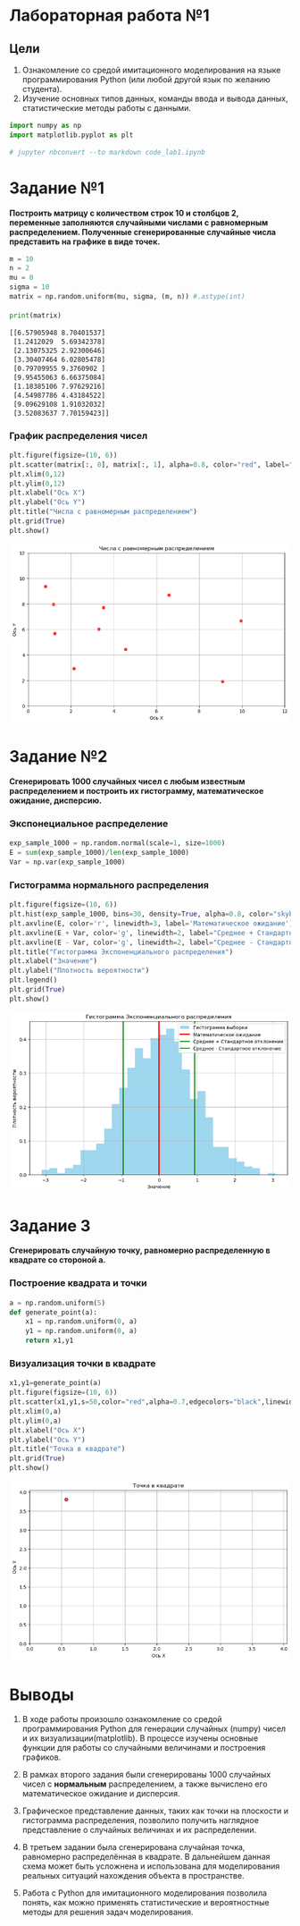 # Лабораторная работа №1

## Цели
1. Ознакомление со средой имитационного моделирования на языке программирования
Python (или любой другой язык по желанию студента).
2. Изучение основных типов данных, команды ввода и вывода данных, статистические
методы работы с данными.


```python
import numpy as np
import matplotlib.pyplot as plt
```


```python
# jupyter nbconvert --to markdown code_lab1.ipynb
```

# Задание №1

**Построить матрицу c количеством строк 10 и столбцов 2, переменные заполняются случайными числами с равномерным распределением. Полученные сгенерированные случайные числа представить на графике в виде точек.**


```python
m = 10 
n = 2 
mu = 0    
sigma = 10 
matrix = np.random.uniform(mu, sigma, (m, n)) #.astype(int)

print(matrix)
```

    [[6.57905948 8.70401537]
     [1.2412029  5.69342378]
     [2.13075325 2.92300646]
     [3.30407464 6.02805478]
     [0.79709955 9.3760902 ]
     [9.95455063 6.66375084]
     [1.18385106 7.97629216]
     [4.54987786 4.43184522]
     [9.09629108 1.91032032]
     [3.52083637 7.70159423]]
    

### График распределения чисел


```python
plt.figure(figsize=(10, 6))
plt.scatter(matrix[:, 0], matrix[:, 1], alpha=0.8, color="red", label="Точки матрицы")
plt.xlim(0,12)
plt.ylim(0,12)
plt.xlabel("Ось X")
plt.ylabel("Ось Y")
plt.title("Числа с равномерным распределением")
plt.grid(True)
plt.show()
```


    
![png](code_lab1_files/code_lab1_7_0.png)
    


# Задание №2

**Сгенерировать 1000 случайных чисел с любым известным распределением и построить их гистограмму, математическое ожидание, дисперсию.**

### Экспонециальное распределение 


```python
exp_sample_1000 = np.random.normal(scale=1, size=1000)
E = sum(exp_sample_1000)/len(exp_sample_1000)
Var = np.var(exp_sample_1000)
```

### Гистограмма нормального распределения


```python
plt.figure(figsize=(10, 6))
plt.hist(exp_sample_1000, bins=30, density=True, alpha=0.8, color="skyblue", label="Гистограмма выборки")
plt.axvline(E, color='r', linewidth=3, label='Математическое ожидание')
plt.axvline(E + Var, color='g', linewidth=2, label="Среднее + Стандартное отклонение")
plt.axvline(E - Var, color='g', linewidth=2, label="Среднее - Стандартное отклонение")
plt.title("Гистограмма Экспоненциального распределения")
plt.xlabel("Значение")
plt.ylabel("Плотность вероятности")
plt.legend()
plt.grid(True)
plt.show()
```


    
![png](code_lab1_files/code_lab1_13_0.png)
    


# Задание 3

**Сгенерировать случайную точку, равномерно распределенную в квадрате со стороной а.** 

### Построение квадрата и точки


```python
a = np.random.uniform(5)
def generate_point(a):
    x1 = np.random.uniform(0, a)
    y1 = np.random.uniform(0, a)
    return x1,y1
```

### Визуализация точки в квадрате


```python
x1,y1=generate_point(a)
plt.figure(figsize=(10, 6))
plt.scatter(x1,y1,s=50,color="red",alpha=0.7,edgecolors="black",linewidths=1)
plt.xlim(0,a)
plt.ylim(0,a)
plt.xlabel("Ось X")
plt.ylabel("Ось Y")
plt.title("Точка в квадрате")
plt.grid(True)
plt.show()
```


    
![png](code_lab1_files/code_lab1_19_0.png)
    


# Выводы

1.  В ходе работы произошло ознакомление со средой  программирования Python для генерации случайных (numpy) чисел и их визуализации(matplotlib). В процессе изучены основные функции для работы со случайными величинами и построения графиков.
   
2.  В рамках второго задания были сгенерированы 1000 случайных чисел с **нормальным** распределением, а также вычислено его математическое ожидание и дисперсия. 

3.  Графическое представление данных, таких как точки на плоскости и гистограмма распределения, позволило получить наглядное представление о случайных величинах и их распределении. 

4.  В третьем задании была сгенерирована случайная точка, равномерно распределённая в квадрате. В дальнейшем данная схема может быть усложнена и использована для моделирования реальных ситуаций нахождения объекта в пространстве.

5.  Работа с Python для имитационного моделирования позволила понять, как можно применять статистические и вероятностные методы для решения задач моделирования. 
